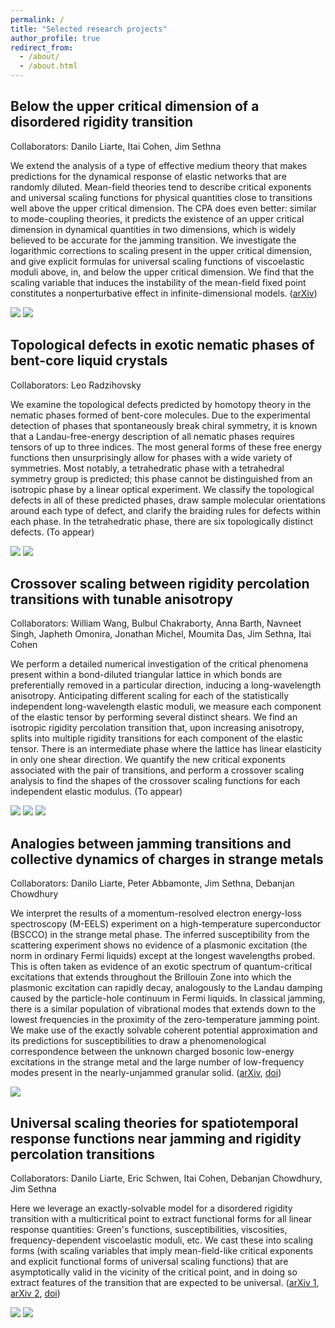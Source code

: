 ```yaml
---
permalink: /
title: "Selected research projects"
author_profile: true
redirect_from: 
  - /about/
  - /about.html
---
```


## Below the upper critical dimension of a disordered rigidity transition
Collaborators: Danilo Liarte, Itai Cohen, Jim Sethna

We extend the analysis of a type of effective medium theory that makes predictions for the dynamical response of elastic networks that are randomly diluted. Mean-field theories tend to describe critical exponents and universal scaling functions for physical quantities close to transitions well above the upper critical dimension. The CPA does even better: similar to mode-coupling theories, it predicts the existence of an upper critical dimension in dynamical quantities in two dimensions, which is widely believed to be accurate for the jamming transition. We investigate the logarithmic corrections to scaling present in the upper critical dimension, and give explicit formulas for universal scaling functions of viscoelastic moduli above, in, and below the upper critical dimension. We find that the scaling variable that induces the instability of the mean-field fixed point constitutes a nonperturbative effect in infinite-dimensional models. ([arXiv](https://arxiv.org/abs/2407.14586))

<img src="/images/UCD1.png"/>

<img src="/images/UCD2.png"/>

## Topological defects in exotic nematic phases of bent-core liquid crystals
Collaborators: Leo Radzihovsky

We examine the topological defects predicted by homotopy theory in the nematic phases formed of bent-core molecules. Due to the experimental detection of phases that spontaneously break chiral symmetry, it is known that a Landau-free-energy description of all nematic phases requires tensors of up to three indices. The most general forms of these free energy functions then unsurprisingly allow for phases with a wide variety of symmetries. Most notably, a tetrahedratic phase with a tetrahedral symmetry group is predicted; this phase cannot be distinguished from an isotropic phase by a linear optical experiment. We classify the topological defects in all of these predicted phases, draw sample molecular orientations around each type of defect, and clarify the braiding rules for defects within each phase. In the tetrahedratic phase, there are six topologically distinct defects. (To appear)

<img src="/images/Leo1.png"/>

<img src="/images/Leo2.png"/>

## Crossover scaling between rigidity percolation transitions with tunable anisotropy
Collaborators: William Wang, Bulbul Chakraborty, Anna Barth, Navneet Singh, Japheth Omonira, Jonathan Michel, Moumita Das, Jim Sethna, Itai Cohen

We perform a detailed numerical investigation of the critical phenomena present within a bond-diluted triangular lattice in which bonds are preferentially removed in a particular direction, inducing a long-wavelength anisotropy. Anticipating different scaling for each of the statistically independent long-wavelength elastic moduli, we measure each component of the elastic tensor by performing several distinct shears. We find an isotropic rigidity percolation transition that, upon increasing anisotropy, splits into multiple rigidity transitions for each component of the elastic tensor. There is an intermediate phase where the lattice has linear elasticity in only one shear direction. We quantify the new critical exponents associated with the pair of transitions, and perform a crossover scaling analysis to find the shapes of the crossover scaling functions for each independent elastic modulus. (To appear)

<img src="/images/Will1.png"/>

<img src="/images/Will2.png"/>

<img src="/images/Will3.png"/>

## Analogies between jamming transitions and collective dynamics of charges in strange metals
Collaborators: Danilo Liarte, Peter Abbamonte, Jim Sethna, Debanjan Chowdhury

We interpret the results of a momentum-resolved electron energy-loss spectroscopy (M-EELS) experiment on a high-temperature superconductor (BSCCO) in the strange metal phase. The inferred susceptibility from the scattering experiment shows no evidence of a plasmonic excitation (the norm in ordinary Fermi liquids) except at the longest wavelengths probed. This is often taken as evidence of an exotic spectrum of quantum-critical excitations that extends throughout the Brillouin Zone into which the plasmonic excitation can rapidly decay, analogously to the Landau damping caused by the particle-hole continuum in Fermi liquids. In classical jamming, there is a similar population of vibrational modes that extends down to the lowest frequencies in the proximity of the zero-temperature jamming point. We make use of the exactly solvable coherent potential approximation and its predictions for susceptibilities to draw a phenomenological correspondence between the unknown charged bosonic low-energy excitations in the strange metal and the large number of low-frequency modes present in the nearly-unjammed granular solid. ([arXiv](https://arxiv.org/abs/2210.16325), [doi](https://doi.org/10.1038/s41467-023-39499-x))

<img src="/images/ElectronJamming.png"/>

## Universal scaling theories for spatiotemporal response functions near jamming and rigidity percolation transitions
Collaborators: Danilo Liarte, Eric Schwen, Itai Cohen, Debanjan Chowdhury, Jim Sethna

Here we leverage an exactly-solvable model for a disordered rigidity transition with a multicritical point to extract functional forms for all linear response quantities: Green's functions, susceptibilities, viscosities, frequency-dependent viscoelastic moduli, etc. We cast these into scaling forms (with scaling variables that imply mean-field-like critical exponents and explicit functional forms of universal scaling functions) that are asymptotically valid in the vicinity of the critical point, and in doing so extract features of the transition that are expected to be universal. ([arXiv 1](https://arxiv.org/abs/2103.07474), [arXiv 2](https://arxiv.org/abs/2202.13933), [doi](https://doi.org/10.1103/PhysRevE.106.L052601))

<img src="/images/Danilo1.png"/>

<img src="/images/Danilo2.png"/>
